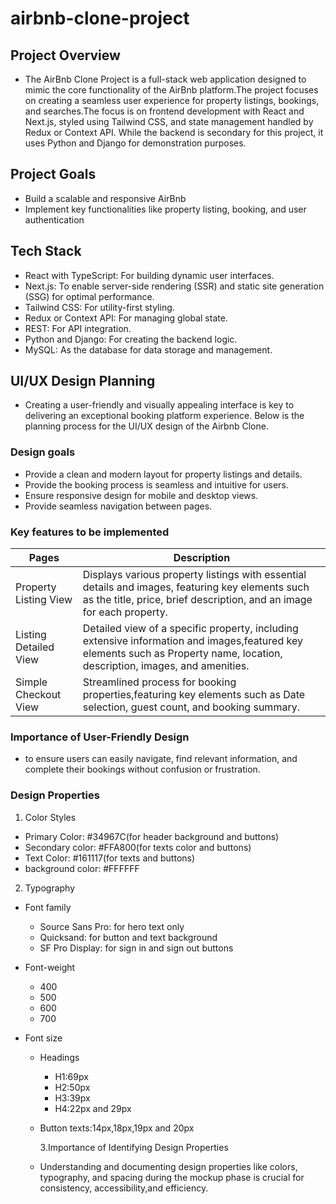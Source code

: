# airbnb-clone-project

## Project Overview

- The AirBnb Clone Project is a full-stack web application designed to mimic the core functionality of the AirBnb platform.The project focuses on creating a seamless user experience for property listings, bookings, and searches.The focus is on frontend development with React and Next.js, styled using Tailwind CSS, and state management handled by Redux or Context API. While the backend is secondary for this project, it uses Python and Django for demonstration purposes.

## Project Goals

- Build a scalable and responsive AirBnb
- Implement key functionalities like property listing, booking, and user authentication

## Tech Stack

- React with TypeScript: For building dynamic user interfaces.
- Next.js: To enable server-side rendering (SSR) and static site generation (SSG) for optimal performance.
- Tailwind CSS: For utility-first styling.
- Redux or Context API: For managing global state.
- REST: For API integration.
- Python and Django: For creating the backend logic.
- MySQL: As the database for data storage and management.

## UI/UX Design Planning

- Creating a user-friendly and visually appealing interface is key to delivering an exceptional booking platform experience. Below is the planning process for the UI/UX design of the Airbnb Clone.

### Design goals

- Provide a clean and modern layout for property listings and details.
- Provide the booking process is seamless and intuitive for users.
- Ensure responsive design for mobile and desktop views.
- Provide seamless navigation between pages.

### Key features to be implemented

| Pages                 | Description                                                                                                                                                                 |
| --------------------- | --------------------------------------------------------------------------------------------------------------------------------------------------------------------------- |
| Property Listing View | Displays various property listings with essential details and images, featuring key elements such as the title, price, brief description, and an image for each property.   |
| Listing Detailed View | Detailed view of a specific property, including extensive information and images,featured key elements such as Property name, location, description, images, and amenities. |
| Simple Checkout View  | Streamlined process for booking properties,featuring key elements such as Date selection, guest count, and booking summary.                                                 |

### Importance of User-Friendly Design

- to ensure users can easily navigate, find relevant information, and complete their bookings without confusion or frustration.

### Design Properties

1. Color Styles

- Primary Color: #34967C(for header background and buttons)
- Secondary color: #FFA800(for texts color and buttons)
- Text Color: #161117(for texts and buttons)
- background color: #FFFFFF

2. Typography

- Font family
  - Source Sans Pro: for hero text only
  - Quicksand: for button and text background
  - SF Pro Display: for sign in and sign out buttons
- Font-weight
  - 400
  - 500
  - 600
  - 700
- Font size

  - Headings
    - H1:69px
    - H2:50px
    - H3:39px
    - H4:22px and 29px
  - Button texts:14px,18px,19px and 20px

    3.Importance of Identifying Design Properties

  - Understanding and documenting design properties like colors, typography, and spacing during the mockup phase is crucial for consistency, accessibility,and efficiency.
